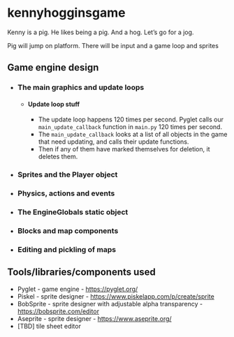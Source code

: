 # kennyhogginsgame
Kenny is a pig. He likes being a pig. And a hog. Let’s go for a jog.


Pig will jump on platform. There will be input and a game loop and sprites

## Game engine design

 * ### The main graphics and update loops
    * #### Update loop stuff
      * The update loop happens 120 times per second. Pyglet calls our
        `main_update_callback` function in `main.py` 120 times per second.
      * The `main_update_callback` looks at a list of all objects in the game
        that need updating, and calls their update functions.
      * Then if any of them have marked themselves for deletion, it deletes them.
 * ### Sprites and the Player object
 * ### Physics, actions and events
 * ### The EngineGlobals static object
 * ### Blocks and map components
 * ### Editing and pickling of maps

## Tools/libraries/components used

 * Pyglet - game engine - https://pyglet.org/
 * Piskel - sprite designer - https://www.piskelapp.com/p/create/sprite
 * BobSprite - sprite designer with adjustable alpha transparency - https://bobsprite.com/editor
 * Aseprite - sprite designer - https://www.aseprite.org/
 * [TBD] tile sheet editor
